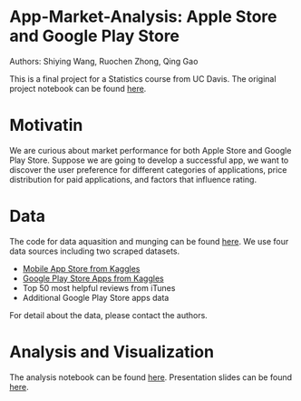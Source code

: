 # App-Market-Analysis: Apple Store and Google Play Store
Authors: Shiying Wang, Ruochen Zhong, Qing Gao


This is a final project for a Statistics course from UC Davis. The original project notebook can be found [here](https://github.com/fsywang/App-Market-Analysis/blob/master/script/full-project-notebook.ipynb).

# Motivatin

We are curious about market performance for both Apple Store and Google Play Store. Suppose we are going to develop a successful app, we want to discover the user preference for different categories of applications, price distribution for paid applications, and factors that influence rating.

# Data

The code for data aquasition and munging can be found [here](https://github.com/fsywang/App-Market-Analysis/blob/master/script/script_data-acquisition-and-munging.ipynb). We use four data sources including two scraped datasets.

- [Mobile App Store from Kaggles](https://www.kaggle.com/ramamet4/app-store-apple-data-set-10k-apps)
- [Google Play Store Apps from Kaggles](https://www.kaggle.com/lava18/google-play-store-apps)
- Top 50 most helpful reviews from iTunes
- Additional Google Play Store apps data

For detail about the data, please contact the authors.

# Analysis and Visualization

The analysis notebook can be found [here](https://github.com/fsywang/App-Market-Analysis/blob/master/script/script_analysis.ipynb). Presentation slides can be found [here](https://github.com/fsywang/App-Market-Analysis/blob/master/doc/presentation_slides.pdf).
